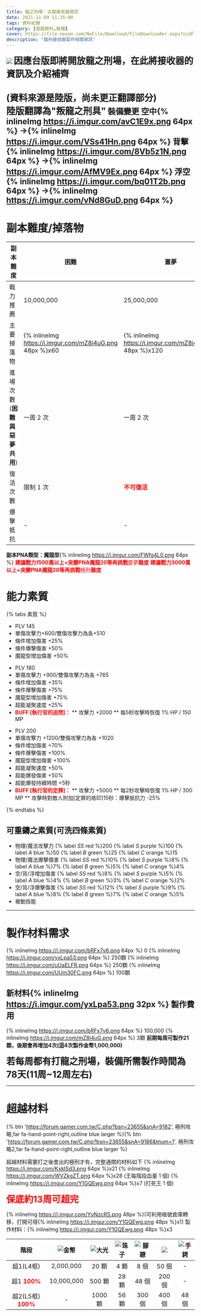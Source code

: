 ```yaml
---
title: 龍之刑場：古龍接收器資訊
date: 2021-11-09 11:25:00
tags: 資料紀錄
category: [遊戲資料,裝備]
cover: https://file.nexon.com/NxFile/Download/FileDownloader.aspx?oidFile=5485424723124815360
description: "龍刑接收器製作相關資訊"
---
```

![](https://file.nexon.com/NxFile/Download/FileDownloader.aspx?oidFile=5485424723124815360)
**<font size=5>因應台版即將開放龍之刑場，在此將接收器的資訊及介紹補齊</font>**

**<font size=5>(資料來源是陸版，尚未更正翻譯部分)<br>陸版翻譯為"叛龍之刑具"</font>**
**裝備變更
空中{% inlineImg https://i.imgur.com/avC1E9x.png 64px %} →{% inlineImg https://i.imgur.com/VSs41Hn.png 64px %}
背擊{% inlineImg https://i.imgur.com/8Vb5z1N.png 64px %} →{% inlineImg https://i.imgur.com/AfMV9Ex.png 64px %}
浮空{% inlineImg https://i.imgur.com/bq01T2b.png 64px %} →{% inlineImg https://i.imgur.com/vNd8GuD.png 64px %}**
---
# 副本難度/掉落物
|副本難度|困難|噩夢|**<font color=#ff0000>極刑</font>**|
|---|---|---|---|
|戰力推薦|10,000,000|25,000,000|40,000,000|
|主要掉落物|{% inlineImg https://i.imgur.com/mZ8i4uG.png 48px %}x60|{% inlineImg https://i.imgur.com/mZ8i4uG.png 48px %}x120|[列在下方](#%E8%B6%85%E8%B6%8A%E6%9D%90%E6%96%99)|
|進場次數(**困難與惡夢共用**)|一周 2 次|一周 2 次|一周 1 次|
|復活次數|限制 1 次|**<font color=#ff0000>不可復活</font>**|限制 1 次|
|爆擊抵抗| - | - |3000%|

**副本PNA類型：魔龍型**{% inlineImg https://i.imgur.com/FWfg4L0.png 64px %}
**<font color=#ff0000>建議戰力1500萬以上+突變PNA魔龍20等再挑戰**噩夢**難度</font>**
**<font color=#ff0000>建議戰力3000萬以上+突變PNA魔龍20等再挑戰**極刑**難度</font>**

# 能力素質

{% tabs 素質 %}
<!-- tab 超0-->
* PLV 145
* 單傷攻擊力+600/雙傷攻擊力為各+510
* 條件增加傷害 +25%
* 條件爆擊傷害 +50%
* 魔龍型增加傷害 +50%
<!-- endtab -->
<!-- tab 超1-->
* PLV 180
* 單傷攻擊力 +900/雙傷攻擊力為各 +765
* 條件增加傷害 +35%
* 條件爆擊傷害 +75%
* 魔龍型增加傷害 +75%
* 超能凝聚速度 +25%
* **<font color=#ff0000>BUFF [執行官的追問]：</font>**
** 攻擊力 +2000
** 每5秒攻擊時恢復 1% HP / 150 MP
<!-- endtab -->
<!-- tab 超2-->
* PLV 200
* 單傷攻擊力 +1200/雙傷攻擊力為各 +1020
* 條件增加傷害 +70%
* 條件爆擊傷害 +100%
* 魔龍型增加傷害 +100%
* 超能凝聚速度 +50%
* 超能爆發傷害 +50%
* 超能爆發持續時間 +5秒
* **<font color=#ff0000>BUFF [執行官的定罪]：</font>**
** 攻擊力 +5000
** 每2秒攻擊時恢復 1% HP / 300 MP
** 攻擊時對敵人附加[定罪的烙印]15秒：爆擊抵抗力 -25%
<!-- endtab -->
{% endtabs %}

## 可重鑄之素質(可洗四條素質)
* 物理/魔法攻擊力   {% label <i>SS</i> red %}200 {% label <i>S</i> purple %}100 {% label <i>A</i> blue %}50 {% label <i>B</i> green %}25 {% label <i>C</i> orange %}15
* 物理/魔法爆擊傷害 {% label <i>SS</i> red %}10% {% label <i>S</i> purple %}8% {% label <i>A</i> blue %}7% {% label <i>B</i> green %}5% {% label <i>C</i> orange %}4%
* 空/背/浮增加傷害  {% label <i>SS</i> red %}8% {% label <i>S</i> purple %}5% {% label <i>A</i> blue %}4% {% label <i>B</i> green %}3% {% label <i>C</i> orange %}2%
* 空/背/浮爆擊傷害  {% label <i>SS</i> red %}12% {% label <i>S</i> purple %}9% {% label <i>A</i> blue %}8% {% label <i>B</i> green %}7% {% label <i>C</i> orange %}5%
* 被動技能
---
# 製作材料需求
{% inlineImg https://i.imgur.com/bRFx7v6.png 64px %} 0
{% inlineImg https://i.imgur.com/yxLpa53.png 64px %} 250顆
{% inlineImg https://i.imgur.com/uUaELFR.png 64px %} 250顆
{% inlineImg https://i.imgur.com/UUm30FC.png 64px %} 100顆

## 新材料{% inlineImg https://i.imgur.com/yxLpa53.png 32px %} 製作費用
{% inlineImg https://i.imgur.com/bRFx7v6.png 64px %} 100,000
{% inlineImg https://i.imgur.com/mZ8i4uG.png 64px %} 3顆 
**前期每周可製作21顆，後期會再增加4次(這4次製作金幣1,000,000)**

**<font size=5>若每周都有打龍之刑場，裝備所需製作時間為78天(11周~12周左右)</font>**

---
# 超越材料

{% btn 'https://forum.gamer.com.tw/C.php?bsn=23655&snA=9182', 極刑攻略,far fa-hand-point-right,outline blue larger %}{% btn 'https://forum.gamer.com.tw/C.php?bsn=23655&snA=9186&tnum=1', 極刑攻略2,far fa-hand-point-right,outline blue larger %}

超越材料需要打之後會出的極刑才有，完整通關的材料如下
{% inlineImg https://i.imgur.com/KxkISd3.png 64px %}x21 
{% inlineImg https://i.imgur.com/WVZkgZT.png 64px %}x28 (王每階段血量 1 個) 
{% inlineImg https://i.imgur.com/Y1GQEwg.png 64px %}x7 (打死王 1 個) 

**<font color=#ff0000 size=5>保底約13周可超完</font>**

{% inlineImg https://i.imgur.com/YvNzcRS.png 48px %}(可利用帳號倉庫轉移，打開可得{% inlineImg https://i.imgur.com/Y1GQEwg.png 48px %}x1) 製作材料：{% inlineImg https://i.imgur.com/Y1GQEwg.png 48px %}x3

|階段|![金幣](https://i.imgur.com/bRFx7v6.png)|![大光](https://i.imgur.com/uUaELFR.png)|![珠子](https://i.imgur.com/KxkISd3.png)|![腳鐐](https://i.imgur.com/WVZkgZT.png)|![](https://i.imgur.com/UUm30FC.png)|![手銬](https://i.imgur.com/Y1GQEwg.png)|
|:-:|:-:|:-:|:-:|:-:|:-:|:-:|
|超1(L4框)|2,000,000|20 顆|4 顆|8 個|50 個|-|
|超1 **<font color=#ff0000>100%</font>**|10,000,000|500 顆|28 顆|48 個|200 個|-|
|超2(L5框) **<font color=#ff0000>100%</font>**|-|1000 顆|56 顆|300 個|400 個|48 個|